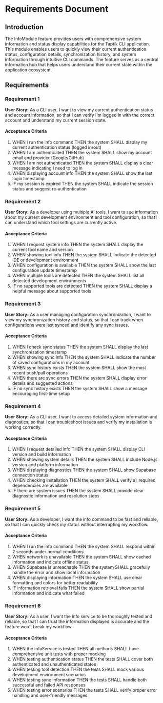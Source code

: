 # Requirements Document

## Introduction

The InfoModule feature provides users with comprehensive system information and status display capabilities for the Taptik CLI application. This module enables users to quickly view their current authentication status, configuration details, synchronization history, and system information through intuitive CLI commands. The feature serves as a central information hub that helps users understand their current state within the application ecosystem.

## Requirements

### Requirement 1

**User Story:** As a CLI user, I want to view my current authentication status and account information, so that I can verify I'm logged in with the correct account and understand my current session state.

#### Acceptance Criteria

1. WHEN I run the info command THEN the system SHALL display my current authentication status (logged in/out)
2. WHEN I am authenticated THEN the system SHALL show my account email and provider (Google/GitHub)
3. WHEN I am not authenticated THEN the system SHALL display a clear message indicating I need to log in
4. WHEN displaying account info THEN the system SHALL show the last login timestamp
5. IF my session is expired THEN the system SHALL indicate the session status and suggest re-authentication

### Requirement 2

**User Story:** As a developer using multiple AI tools, I want to see information about my current development environment and tool configuration, so that I can understand which tool settings are currently active.

#### Acceptance Criteria

1. WHEN I request system info THEN the system SHALL display the current tool name and version
2. WHEN showing tool info THEN the system SHALL indicate the detected IDE or development environment
3. WHEN configuration is available THEN the system SHALL show the last configuration update timestamp
4. WHEN multiple tools are detected THEN the system SHALL list all detected development environments
5. IF no supported tools are detected THEN the system SHALL display a helpful message about supported tools

### Requirement 3

**User Story:** As a user managing configuration synchronization, I want to view my synchronization history and status, so that I can track when configurations were last synced and identify any sync issues.

#### Acceptance Criteria

1. WHEN I check sync status THEN the system SHALL display the last synchronization timestamp
2. WHEN showing sync info THEN the system SHALL indicate the number of saved configurations in my account
3. WHEN sync history exists THEN the system SHALL show the most recent push/pull operations
4. WHEN there are sync errors THEN the system SHALL display error details and suggested actions
5. IF no sync history exists THEN the system SHALL show a message encouraging first-time setup

### Requirement 4

**User Story:** As a CLI user, I want to access detailed system information and diagnostics, so that I can troubleshoot issues and verify my installation is working correctly.

#### Acceptance Criteria

1. WHEN I request detailed info THEN the system SHALL display CLI version and build information
2. WHEN showing system details THEN the system SHALL include Node.js version and platform information
3. WHEN displaying diagnostics THEN the system SHALL show Supabase connection status
4. WHEN checking installation THEN the system SHALL verify all required dependencies are available
5. IF there are system issues THEN the system SHALL provide clear diagnostic information and resolution steps

### Requirement 5

**User Story:** As a developer, I want the info command to be fast and reliable, so that I can quickly check my status without interrupting my workflow.

#### Acceptance Criteria

1. WHEN I run the info command THEN the system SHALL respond within 2 seconds under normal conditions
2. WHEN network is unavailable THEN the system SHALL show cached information and indicate offline status
3. WHEN Supabase is unreachable THEN the system SHALL gracefully handle the error and show local information
4. WHEN displaying information THEN the system SHALL use clear formatting and colors for better readability
5. IF information retrieval fails THEN the system SHALL show partial information and indicate what failed

### Requirement 6

**User Story:** As a user, I want the info service to be thoroughly tested and reliable, so that I can trust the information displayed is accurate and the feature won't break my workflow.

#### Acceptance Criteria

1. WHEN the InfoService is tested THEN all methods SHALL have comprehensive unit tests with proper mocking
2. WHEN testing authentication status THEN the tests SHALL cover both authenticated and unauthenticated states
3. WHEN testing tool detection THEN the tests SHALL mock various development environment scenarios
4. WHEN testing sync information THEN the tests SHALL handle both successful and failed API responses
5. WHEN testing error scenarios THEN the tests SHALL verify proper error handling and user-friendly messages
